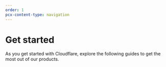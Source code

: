 ```yaml
---
order: 1
pcx-content-type: navigation
---
```


# Get started

As you get started with Cloudflare, explore the following guides to get the most out of our products.

<DirectoryListing path="/get-started" />
